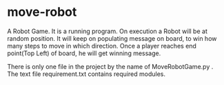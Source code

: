 # move-robot
A Robot Game.
It is a running program.
On execution a Robot will be at random position.
It will keep on populating message on board, to win how many steps to move in which direction.
Once a player reaches end point(Top Left) of board, he will get winning message.

There is only one file in the project by the name of MoveRobotGame.py .
The text file requirement.txt contains required modules.
